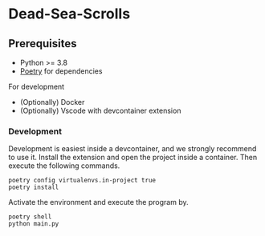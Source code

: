 # Dead-Sea-Scrolls


## Prerequisites

- Python >= 3.8
- [Poetry](https://python-poetry.org/) for dependencies

For development
- (Optionally) Docker 
- (Optionally) Vscode with devcontainer extension


### Development

Development is easiest inside a devcontainer, and we strongly recommend to use it. Install the extension and open the project inside a container. Then execute the following commands.

    poetry config virtualenvs.in-project true
    poetry install


Activate the environment and execute the program by.


    poetry shell
    python main.py
